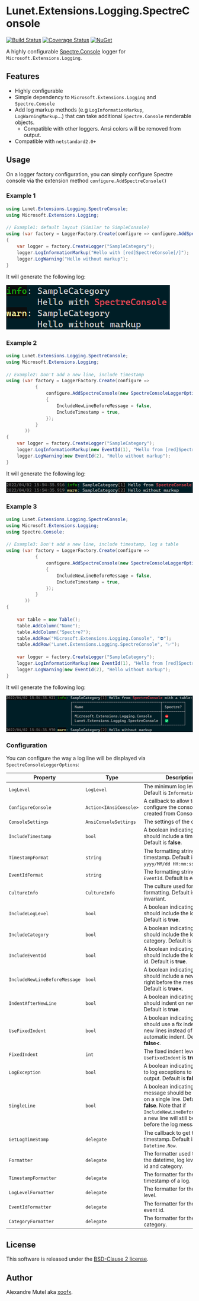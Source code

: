 # Lunet.Extensions.Logging.SpectreConsole
[![Build Status](https://github.com/lunet-io/Lunet.Extensions.Logging.SpectreConsole/workflows/ci/badge.svg?branch=main)](https://github.com/lunet-io/Lunet.Extensions.Logging.SpectreConsole/actions) [![Coverage Status](https://coveralls.io/repos/github/lunet-io/Lunet.Extensions.Logging.SpectreConsole/badge.svg?branch=main)](https://coveralls.io/github/lunet-io/Lunet.Extensions.Logging.SpectreConsole?branch=main) [![NuGet](https://img.shields.io/nuget/v/Lunet.Extensions.Logging.SpectreConsole.svg)](https://www.nuget.org/packages/Lunet.Extensions.Logging.SpectreConsole/)

A highly configurable [Spectre.Console](https://github.com/spectreconsole/spectre.console/) logger for `Microsoft.Extensions.Logging`.

## Features
- Highly configurable
- Simple dependency to `Microsoft.Extensions.Logging` and `Spectre.Console`
- Add log markup methods (e.g `LogInformationMarkup`, `LogWarningMarkup`...) that can take additional `Spectre.Console` renderable objects.
  - Compatible with other loggers. Ansi colors will be removed from output.
- Compatible with `netstandard2.0+`

## Usage

On a logger factory configuration, you can simply configure Spectre console via the extension method `configure.AddSpectreConsole()`

### Example 1

```c#
using Lunet.Extensions.Logging.SpectreConsole;
using Microsoft.Extensions.Logging;

// Example1: default layout (Similar to SimpleConsole)
using (var factory = LoggerFactory.Create(configure => configure.AddSpectreConsole()))
{
    var logger = factory.CreateLogger("SampleCategory");
    logger.LogInformationMarkup("Hello with [red]SpectreConsole[/]");
    logger.LogWarning("Hello without markup");
}
```

It will generate the following log:

![Example 1](https://raw.githubusercontent.com/lunet-io/Lunet.Extensions.Logging.SpectreConsole/main/img/example1.png)

### Example 2

```c#
using Lunet.Extensions.Logging.SpectreConsole;
using Microsoft.Extensions.Logging;

// Example2: Don't add a new line, include timestamp
using (var factory = LoggerFactory.Create(configure =>
           {
               configure.AddSpectreConsole(new SpectreConsoleLoggerOptions()
               {
                   IncludeNewLineBeforeMessage = false,
                   IncludeTimestamp = true,
               });
           }
       ))
{
    var logger = factory.CreateLogger("SampleCategory");
    logger.LogInformationMarkup(new EventId(1), "Hello from [red]SpectreConsole[/]");
    logger.LogWarning(new EventId(2), "Hello without markup");
}
```

It will generate the following log:

![Example 2](https://raw.githubusercontent.com/lunet-io/Lunet.Extensions.Logging.SpectreConsole/main/img/example2.png)

### Example 3

```c#
using Lunet.Extensions.Logging.SpectreConsole;
using Microsoft.Extensions.Logging;
using Spectre.Console;

// Example3: Don't add a new line, include timestamp, log a table
using (var factory = LoggerFactory.Create(configure =>
           {
               configure.AddSpectreConsole(new SpectreConsoleLoggerOptions()
               {
                   IncludeNewLineBeforeMessage = false,
                   IncludeTimestamp = true,
               });
           }
       ))
{

    var table = new Table();
    table.AddColumn("Name");
    table.AddColumn("Spectre?");
    table.AddRow("Microsoft.Extensions.Logging.Console", "⛔");
    table.AddRow("Lunet.Extensions.Logging.SpectreConsole", "✅");
    
    var logger = factory.CreateLogger("SampleCategory");
    logger.LogInformationMarkup(new EventId(1), "Hello from [red]SpectreConsole[/] with a table:", table);
    logger.LogWarning(new EventId(2), "Hello without markup");
}
```

It will generate the following log:

![Example 3](https://raw.githubusercontent.com/lunet-io/Lunet.Extensions.Logging.SpectreConsole/main/img/example3.png)


### Configuration

You can configure the way a log line will be displayed via `SpectreConsoleLoggerOptions`:

| Property                          | Type                   | Description |
|-----------------------------------|------------------------|-------------|
| `LogLevel`                        | `LogLevel`             | The minimum log level to log. Default is `Information`            
| `ConfigureConsole`                | `Action<IAnsiConsole>` | A callback to allow to configure the console once created from ConsoleSettn
| `ConsoleSettings`                 | `AnsiConsoleSettings`  | The settings of the console.
| `IncludeTimestamp`                | `bool`                 | A boolean indicating if the log should include a timestamp. Default is **false**.
| `TimestampFormat`                 | `string`               | The formatting string for the timestamp. Default is `yyyy/MM/dd HH:mm:ss.fff`.
| `EventIdFormat`                   | `string`               | The formatting string for the `EventId`. Default is `####`.
| `CultureInfo`                     | `CultureInfo`          | The culture used for formatting. Default is invariant.
| `IncludeLogLevel`                 | `bool`                 | A boolean indicating if the log should include the log level. Default is **true**.
| `IncludeCategory`                 | `bool`                 | A boolean indicating if the log should include the log category. Default is **true**.
| `IncludeEventId`                  | `bool`                 | A boolean indicating if the log should include the log event id. Default is **true**.
| `IncludeNewLineBeforeMessage`     | `bool`                 | A boolean indicating if the log should include a new line right before the message. Default is **true<**.
| `IndentAfterNewLine`              | `bool`                 | A boolean indicating if the log should indent on new lines. Default is **true**.
| `UseFixedIndent`                  | `bool`                 | A boolean indicating if the log should use a fix indent on new lines instead of the automatic indent. Default is **false<**.
| `FixedIndent`                     | `int`                  | The fixed indent level if `UseFixedIndent` is **true**.
| `LogException`                    | `bool`                 | A boolean indicating whether to log exceptions to the output. Default is **false**.
| `SingleLine`                      | `bool`                 | A boolean indicating if the log message should be emitted on a single line. Default is **false**. Note that if `IncludeNewLineBeforeMessage`, a new line will still be emitted before the log message.
| `GetLogTimeStamp`                 | `delegate`             | The callback to get the log timestamp. Default is `Datetime.Now`.
| `Formatter`                       | `delegate`             | The formatter used to format the datetime, log level, event id and category.
| `TimestampFormatter`              | `delegate`             | The formatter for the timestamp of a log.
| `LogLevelFormatter`               | `delegate`             | The formatter for the log level.
| `EventIdFormatter`                | `delegate`             | The formatter for the log event id.
| `CategoryFormatter`               | `delegate`             | The formatter for the log category.

## License

This software is released under the [BSD-Clause 2 license](https://opensource.org/licenses/BSD-2-Clause). 

## Author

Alexandre Mutel aka [xoofx](http://xoofx.com).
